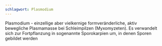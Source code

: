 ```yaml
---
schlagwort: Plasmodium
---
```

Plasmodium - einzellige aber vielkernige formveränderliche, aktiv bewegliche Plasmamasse bei Schleimpilzen (Myxomyzeten). Es verwandelt sich zur Fortpflanzung in sogenannte Sporokarpien um, in denen Sporen gebildet werden